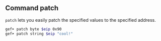 ## Command patch ##

`patch` lets you easily patch the specified values to the specified address.

```bash
gef➤ patch byte $eip 0x90
gef➤ patch string $eip "cool!"
```

